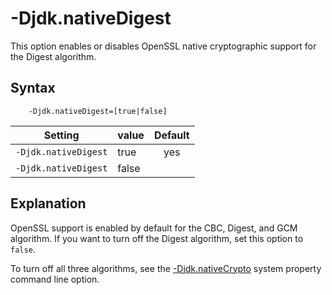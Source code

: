 <!--
* Copyright (c) 2017, 2019 IBM Corp. and others
*
* This program and the accompanying materials are made
* available under the terms of the Eclipse Public License 2.0
* which accompanies this distribution and is available at
* https://www.eclipse.org/legal/epl-2.0/ or the Apache
* License, Version 2.0 which accompanies this distribution and
* is available at https://www.apache.org/licenses/LICENSE-2.0.
*
* This Source Code may also be made available under the
* following Secondary Licenses when the conditions for such
* availability set forth in the Eclipse Public License, v. 2.0
* are satisfied: GNU General Public License, version 2 with
* the GNU Classpath Exception [1] and GNU General Public
* License, version 2 with the OpenJDK Assembly Exception [2].
*
* [1] https://www.gnu.org/software/classpath/license.html
* [2] http://openjdk.java.net/legal/assembly-exception.html
*
* SPDX-License-Identifier: EPL-2.0 OR Apache-2.0 OR GPL-2.0 WITH
* Classpath-exception-2.0 OR LicenseRef-GPL-2.0 WITH Assembly-exception
-->

# -Djdk.nativeDigest

This option enables or disables OpenSSL native cryptographic support for the Digest algorithm.


## Syntax

        -Djdk.nativeDigest=[true|false]

| Setting              | value    | Default                                                                        |
|----------------------|----------|:------------------------------------------------------------------------------:|
| `-Djdk.nativeDigest` | true     | <i class="fa fa-check" aria-hidden="true"></i><span class="sr-only">yes</span> |
| `-Djdk.nativeDigest` | false    |                                                                                |

## Explanation

OpenSSL support is enabled by default for the CBC, Digest, and GCM algorithm. If you want to turn off the Digest algorithm, set this option to `false`.

To turn off all three algorithms, see the [-Djdk.nativeCrypto](djdknativecrypto.md) system property command line option.




<!-- ==== END OF TOPIC ==== dcomibmdbgmalloc.md ==== -->
